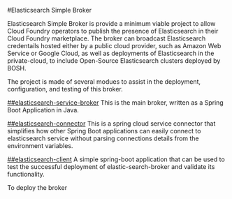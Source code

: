 #Elasticsearch Simple Broker

Elasticsearch Simple Broker is provide a minimum viable project to allow Cloud Foundry operators to publish the presence of Elasticsearch in their Cloud Foundry marketplace. The broker can broadcast Elasticsearch credentails hosted either by a public cloud provider, such as Amazon Web Service or Google Cloud, as well as  deployments of Elasticsearch in the private-cloud, to include Open-Source Elasticsearch clusters deployed by BOSH.

The project is made of several modues to assist in the deployment, configuration, and testing of this broker. 

[##elasticsearch-service-broker](elasticsearch-service-broker/tree/master/elasticsearch-service-broker)
This is the main broker, written as a Spring Boot Application in Java. 

[##elasticsearch-connector](elasticsearch-service-broker/tree/master/elasticsearch-connector)
This is a spring cloud service connector that simplifies how other Spring Boot applications can easily connect to elasticsearch service without parsing connections details from the environment variables. 

[##elasticsearch-client](elasticsearch-service-broker/tree/master/elasticsearch-client)
A simple spring-boot application that can be used to test the successful deployment of elastic-search-broker and validate its functionality. 

To deploy the broker


